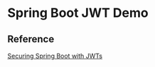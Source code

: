 # Spring Boot JWT Demo

## Reference
[Securing Spring Boot with JWTs](https://auth0.com/blog/securing-spring-boot-with-jwts/)